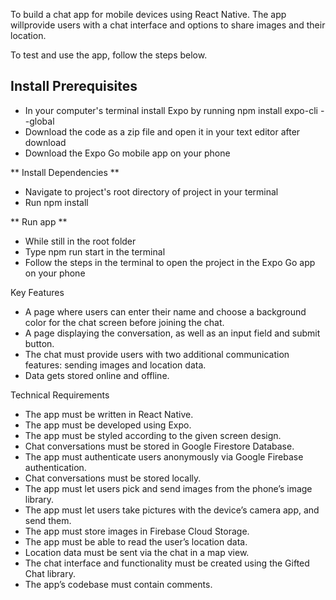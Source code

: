 To build a chat app for mobile devices using React Native. The app willprovide users with a chat interface and options to share images and their location.

To test and use the app, follow the steps below. 

## Install Prerequisites ##

- In your computer's terminal install Expo by running npm install expo-cli --global
- Download the code as a zip file and open it in your text editor after download
- Download the Expo Go mobile app on your phone

** Install Dependencies **
- Navigate to project's root directory of project in your terminal 
- Run npm install

** Run app ** 
- While still in the root folder
- Type npm run start in the terminal
- Follow the steps in the terminal to open the project in the Expo Go app on your phone 


Key Features
- A page where users can enter their name and choose a background color for the chat screen
before joining the chat.
- A page displaying the conversation, as well as an input field and submit button.
- The chat must provide users with two additional communication features: sending images
and location data.
- Data gets stored online and offline.


Technical Requirements
- The app must be written in React Native.
- The app must be developed using Expo.
- The app must be styled according to the given screen design.
- Chat conversations must be stored in Google Firestore Database.
- The app must authenticate users anonymously via Google Firebase authentication.
- Chat conversations must be stored locally.
- The app must let users pick and send images from the phone’s image library.
- The app must let users take pictures with the device’s camera app, and send them.
- The app must store images in Firebase Cloud Storage.
- The app must be able to read the user’s location data.
- Location data must be sent via the chat in a map view.
- The chat interface and functionality must be created using the Gifted Chat library.
- The app’s codebase must contain comments.
